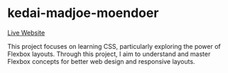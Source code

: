 # kedai-madjoe-moendoer

[Live Website](https://fath-nasrudin.github.io/kedai-madjoe-moendoer/)

This project focuses on learning CSS, particularly exploring the power of Flexbox layouts. Through this project, I aim to understand and master Flexbox concepts for better web design and responsive layouts.